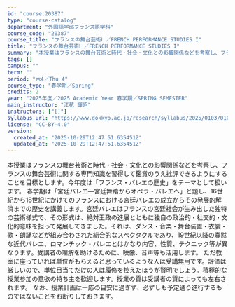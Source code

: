 ```yaml
---
id: "course:20387"
type: "course-catalog"
department: "外国語学部フランス語学科"
course_code: "20387"
course_title: "フランスの舞台芸術Ⅰ ／FRENCH PERFORMANCE STUDIES I"
title: "フランスの舞台芸術Ⅰ ／FRENCH PERFORMANCE STUDIES I"
summary: "本授業はフランスの舞台芸術と時代・社会・文化との影響関係などを考察し、フランスの舞台芸術に関する専門知識を習得して鑑賞のうえ批評できるようにすることを目標とします。今年度は「フランス・バレエの歴史」をテーマとして扱います。 春学期は「宮廷バ…"
tags: []
campus: ""
term: ""
period: "木4／Thu 4"
course_type: "春学期／Spring"
credits: 2
year: "2025年度／2025 Academic Year 春学期／SPRING SEMESTER"
main_instructor: "江花 輝昭"
instructors: ["[]"]
syllabus_url: "https://www.dokkyo.ac.jp/research/syllabus/2025/0103/0103_20387_ja_JP.html"
license: "CC-BY-4.0"
version:
  created_at: "2025-10-29T12:47:51.635451Z"
  updated_at: "2025-10-29T12:47:51.635451Z"
---
```

本授業はフランスの舞台芸術と時代・社会・文化との影響関係などを考察し、フランスの舞台芸術に関する専門知識を習得して鑑賞のうえ批評できるようにすることを目標とします。今年度は「フランス・バレエの歴史」をテーマとして扱います。 春学期は「宮廷バレエ―宮廷舞踏からオペラ・バレエへ」と題し、16世紀から18世紀にかけてのフランスにおける宮廷バレエの成立からその発展的解消までの歴史を講義します。宮廷バレエはフランスの宮廷社会が生み出した独特の芸術様式で、その形式は、絶対王政の進展とともに独自の政治的・社交的・文化的意味を担って発展してきました。それは、ダンス・音楽・舞台装置・衣裳・歌・朗誦などが組み合わされた総合的なスペクタクルであり、19世紀以降の寡黙な近代バレエ、ロマンチック・バレエとはかなり内容、性質、テクニック等が異なります。受講者の理解を助けるために、映像、音声等も活用します。 ただ教室に座っていれば単位がもらえると思っているような人は受講無用です。評価は厳しいので、単位目当てだけの人は履修を控えたほうが賢明でしょう。積極的な授業参加の意欲の持ち主を歓迎します。授業の質は受講者の質によっても左右されます。 なお、授業計画は一応の目安に過ぎず、必ずしも予定通り進行するものではないことをお断りしておきます。
